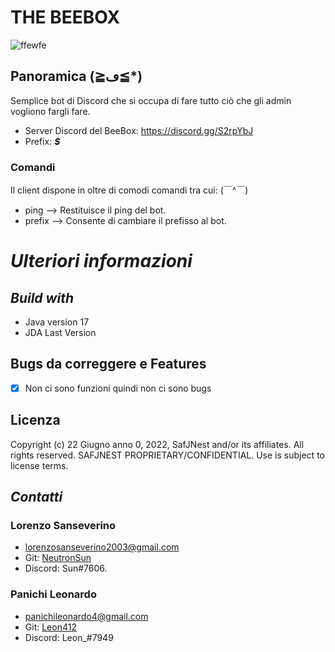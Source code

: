 # THE BEEBOX

![ffewfe](logo.png)

## Panoramica (≧ڡ≦*)
Semplice bot di Discord che si occupa di fare tutto ciò che gli admin vogliono fargli fare.
- Server Discord del BeeBox: https://discord.gg/S2rpYbJ
- Prefix: ***$***

### Comandi

Il client dispone in oltre di comodi comandi tra cui:  (￣^￣)
- ping --> Restituisce il ping del bot.
- prefix --> Consente di cambiare il prefisso al bot.
# ***Ulteriori informazioni***
## ***Build with***
- Java version 17
- JDA Last Version

## **Bugs da correggere e Features**
- [x] Non ci sono funzioni quindi non ci sono bugs 

## **Licenza**
Copyright (c) 22 Giugno anno 0, 2022, SafJNest and/or its affiliates. All rights reserved. SAFJNEST PROPRIETARY/CONFIDENTIAL. Use is subject to license terms.

## ***Contatti***
### Lorenzo Sanseverino
- lorenzosanseverino2003@gmail.com
- Git: <a href="https://github.com/NeutronSun">NeutronSun</a> 
- Discord: Sun#7606.
### Panichi Leonardo
- panichileonardo4@gmail.com
- Git: <a href="https://github.com/Leon412">Leon412</a> 
- Discord: Leon_#7949